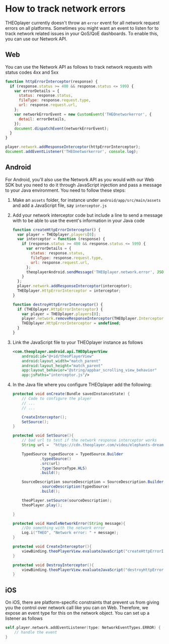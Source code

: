 # How to track network errors

THEOplayer currently doesn't throw an `error` event for all network request errors on all platforms. Sometimes you might want an event to listen for to track network related issues in your QoS/QoE dashboards. To enable this, you can use our Network API.

## Web

You can use the Network API as follows to track network requests with status codes 4xx and 5xx

```js
function httpErrorInterceptor(response) {
  if (response.status >= 400 && response.status <= 599) {
    var errorDetails = {
      status: response.status,
      fileType: response.request.type,
      url: response.request.url,
    };
    var networkErrorEvent = new CustomEvent('THEOnetworkerror', {
      detail: errorDetails,
    });
    document.dispatchEvent(networkErrorEvent);
  }
}

player.network.addResponseInterceptor(httpErrorInterceptor);
document.addEventListener('THEOnetworkerror', console.log);
```

## Android

For Android, you'll also use the Network API as you would with our Web SDK but you need to do it through JavaScript injection and pass a message to your Java environment. You need to follow these steps:

1. Make an `assets` folder, for instance under `android/app/src/main/assets` and add a JavaScript file, say `interceptor.js`
2. Add your network interceptor code but include a line to send a message with to be able to use the event's information in your Java code

   ```js
   function createHttpErrorInterceptor() {
     var player = THEOplayer.players[0];
     var interceptor = function (response) {
       if (response.status >= 400 && response.status <= 599) {
         var errorDetails = {
           status: response.status,
           fileType: response.request.type,
           url: response.request.url,
         };
         theoplayerAndroid.sendMessage('THEOplayer.network.error', JSON.stringify(errorDetails));
       }
     };
     player.network.addResponseInterceptor(interceptor);
     THEOplayer.HttpErrorInterceptor = interceptor;
   }

   function destroyHttpErrorInterceptor() {
     if (THEOplayer.HttpErrorInterceptor) {
       var player = THEOplayer.players[0];
       player.network.removeResponseInterceptor(THEOplayer.Interceptor_404);
       THEOplayer.HttpErrorInterceptor = undefined;
     }
   }
   ```

3. Link the JavaScript file to your THEOplayer instance as follows
   ```xml
   <com.theoplayer.android.api.THEOplayerView
       android:id="@+id/theoPlayerView"
       android:layout_width="match_parent"
       android:layout_height="match_parent"
       app:layout_behavior="@string/appbar_scrolling_view_behavior"
       app:jsPaths="interceptor.js"/>
   ```
4. In the Java file where you configure THEOplayer add the following:

   ```java
   protected void onCreate(Bundle savedInstanceState) {
       // Code to configure the player
       // ...
       // ...

       CreateInterceptor();
       SetSource();
   }

   protected void SetSource(){
       // bad url to test if the network response interceptor works
       String url =  "https://cdn.theoplayer.com/video/elephants-dream/playlist2.m3u8";

       TypedSource typedSource = TypedSource.Builder
               .typedSource()
               .src(url)
               .type(SourceType.HLS)
               .build();

       SourceDescription sourceDescription = SourceDescription.Builder
               .sourceDescription(typedSource)
               .build();

       theoPlayer.setSource(sourceDescription);
       theoPlayer.play();

   }

   protected void HandleNetworkError(String message){
       //Do something with the network error
       Log.i("THEO", "Network error: " + message);
   }

   protected void CreateInterceptor(){
       viewBinding.theoPlayerView.evaluateJavaScript("createHttpErrorInterceptor();", null);
   }

   protected void DestroyInterceptor(){
       viewBinding.theoPlayerView.evaluateJavaScript("destroyHttpErrorInterceptor();", null);
   }

   ```

## iOS

On iOS, there are platform-specific constraints that prevent us from giving you the control over network call like you can on Web. Therefore, we expose an event type for this on the network object. You can set up a listener as follows

```swift
self.player.network.addEventListener(type: NetworkEventTypes.ERROR) { (everror) in
    // handle the event
}
```
